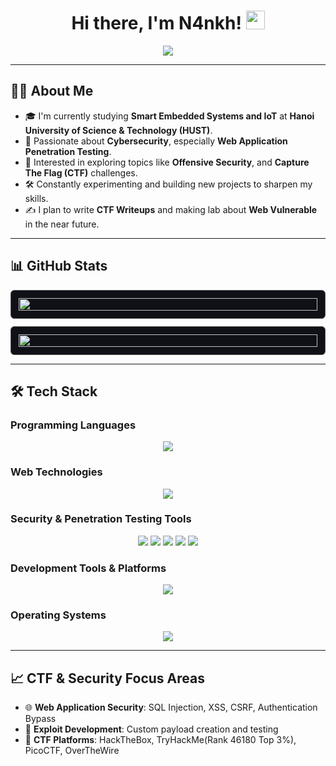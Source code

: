 <h1 align="center"> 
  Hi there, I'm N4nkh! <img src="https://raw.githubusercontent.com/MartinHeinz/MartinHeinz/master/wave.gif" width="30px" height="30px" />
</h1>
<p align="center">
  <img src="https://readme-typing-svg.herokuapp.com?font=Fira+Code&size=22&pause=1000&center=true&vCenter=true&width=650&lines=CTF+Player+%7C+Web+Exploitation;Web+Pentest+%7C+Red+Team" />
</p>

---

## 😶‍🌫️ About Me  
- 🎓 I'm currently studying **Smart Embedded Systems and IoT** at **Hanoi University of Science & Technology (HUST)**.  
- 🔐 Passionate about **Cybersecurity**, especially **Web Application Penetration Testing**.  
- 🧠 Interested in exploring topics like  **Offensive Security**, and **Capture The Flag (CTF)** challenges.  
- 🛠️ Constantly experimenting and building new projects to sharpen my skills.  
- ✍ I plan to write **CTF Writeups** and making lab about **Web Vulnerable** in the near future.  

---

## 📊 GitHub Stats  
<div style="display: flex; justify-content: center; align-items: stretch; flex-wrap: wrap; gap: 12px; max-width: 700px; margin: 0 auto;">

  <div style="flex: 1 1 330px; background-color: #0f1117; border: 1px solid #555; border-radius: 6px; padding: 12px; display: flex; align-items: center; justify-content: center;">
    <img
      src="https://github-readme-stats.vercel.app/api?username=Saudadeeee&show_icons=true&theme=radical&count_private=true&hide_rank=false"
      style="width: 100%; max-height: 170px; object-fit: contain;"
    />
  </div>

  <div style="flex: 1 1 330px; background-color: #0f1117; border: 1px solid #555; border-radius: 6px; padding: 12px; display: flex; align-items: center; justify-content: center;">
    <img
      src="https://github-readme-stats.vercel.app/api/top-langs/?username=Saudadeeee&layout=compact&theme=radical&hide=html,css,scss"
      style="width: 100%; max-height: 170px; object-fit: contain;"
    />
  </div>

</div>

---

## 🛠️ Tech Stack

### Programming Languages
<p align="center">
  <img src="https://skillicons.dev/icons?i=python,c,cpp,js,php,bash,java" />
</p>

### Web Technologies
<p align="center">
  <img src="https://skillicons.dev/icons?i=html,css,nodejs,react,express,mysql,mongodb" />
</p>

### Security & Penetration Testing Tools
<p align="center">
  <img src="https://img.shields.io/badge/-Burp%20Suite-FF6633?style=for-the-badge&logo=burpsuite&logoColor=white" />
  <img src="https://img.shields.io/badge/-Metasploit-0078D4?style=for-the-badge&logo=metasploit&logoColor=white" />
  <img src="https://img.shields.io/badge/-Wireshark-1679A7?style=for-the-badge&logo=wireshark&logoColor=white" />
  <img src="https://img.shields.io/badge/-Nmap-4682B4?style=for-the-badge&logo=nmap&logoColor=white" />
  <img src="https://img.shields.io/badge/-OWASP%20ZAP-00549F?style=for-the-badge&logo=owasp&logoColor=white" />
</p>

### Development Tools & Platforms
<p align="center">
  <img src="https://skillicons.dev/icons?i=git,github,vscode,docker,vim" />
</p>

### Operating Systems
<p align="center">
  <img src="https://skillicons.dev/icons?i=linux,ubuntu,windows" />
</p>

---

## 📈 CTF & Security Focus Areas
- 🌐 **Web Application Security**: SQL Injection, XSS, CSRF, Authentication Bypass
- 🎯 **Exploit Development**: Custom payload creation and testing
- 🏁 **CTF Platforms**: HackTheBox, TryHackMe(Rank 46180 Top 3%), PicoCTF, OverTheWire
